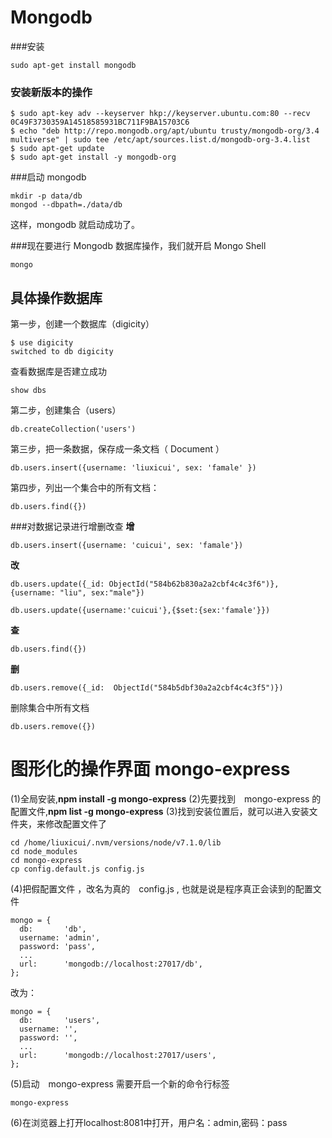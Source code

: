 # Mongodb

###安装

```
sudo apt-get install mongodb
```
### 安装新版本的操作

```
$ sudo apt-key adv --keyserver hkp://keyserver.ubuntu.com:80 --recv 0C49F3730359A14518585931BC711F9BA15703C6
$ echo "deb http://repo.mongodb.org/apt/ubuntu trusty/mongodb-org/3.4 multiverse" | sudo tee /etc/apt/sources.list.d/mongodb-org-3.4.list
$ sudo apt-get update
$ sudo apt-get install -y mongodb-org
```
###启动 mongodb

```
mkdir -p data/db
mongod --dbpath=./data/db
```
这样，mongodb 就启动成功了。

###现在要进行 Mongodb 数据库操作，我们就开启 Mongo Shell

```
mongo
```
## 具体操作数据库

第一步，创建一个数据库（digicity）
```
$ use digicity
switched to db digicity
```
查看数据库是否建立成功
```
show dbs
```
第二步，创建集合（users）
```
db.createCollection('users')
```
第三步，把一条数据，保存成一条文档（ Document ）
```
db.users.insert({username: 'liuxicui', sex: 'famale' })
```
第四步，列出一个集合中的所有文档：
```
db.users.find({})
```
###对数据记录进行增删改查
**增**
```
db.users.insert({username: 'cuicui', sex: 'famale'})
```

**改**
```
db.users.update({_id: ObjectId("584b62b830a2a2cbf4c4c3f6")}, {username: "liu", sex:"male"})
```
```
db.users.update({username:'cuicui'},{$set:{sex:'famale'}})
```
**查**
```
db.users.find({})
```
**删**
```
db.users.remove({_id:  ObjectId("584b5dbf30a2a2cbf4c4c3f5")})
```
删除集合中所有文档
```
db.users.remove({})
```
# 图形化的操作界面 mongo-express

(1)全局安装,**npm install -g mongo-express**
(2)先要找到　mongo-express 的配置文件,**npm list -g mongo-express**
(3)找到安装位置后，就可以进入安装文件夹，来修改配置文件了
```
cd /home/liuxicui/.nvm/versions/node/v7.1.0/lib
cd node_modules
cd mongo-express
cp config.default.js config.js
```
(4)把假配置文件 ，改名为真的　config.js , 也就是说是程序真正会读到的配置文件
```
mongo = {
  db:       'db',
  username: 'admin',
  password: 'pass',
  ...
  url:      'mongodb://localhost:27017/db',
};
```
改为：
```
mongo = {
  db:       'users',
  username: '',
  password: '',
  ...
  url:      'mongodb://localhost:27017/users',
};
```
(5)启动　mongo-express 需要开启一个新的命令行标签
```
mongo-express
```
(6)在浏览器上打开localhost:8081中打开，用户名：admin,密码：pass
